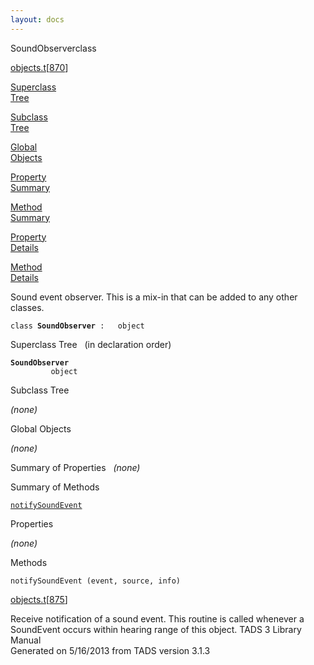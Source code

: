 ```yaml
---
layout: docs
---
```

<span class="title">SoundObserver</span><span class="type">class</span>

[objects.t](../file/objects.t.html)\[[870](../source/objects.t.html#870)\]

[Superclass  
Tree](#_SuperClassTree_)

[Subclass  
Tree](#_SubClassTree_)

[Global  
Objects](#_ObjectSummary_)

[Property  
Summary](#_PropSummary_)

[Method  
Summary](#_MethodSummary_)

[Property  
Details](#_Properties_)

[Method  
Details](#_Methods_)



Sound event observer. This is a mix-in that can be added to any other
classes.

`class `**`SoundObserver`**` :   object`



<span id="_SuperClassTree_"></span>



<span class="hdln">Superclass Tree</span>   (in declaration order)



**`SoundObserver`**  
`         object`  
<span id="_SubClassTree_"></span>



<span class="hdln">Subclass Tree</span>  



*(none)* <span id="_ObjectSummary_"></span>



<span class="hdln">Global Objects</span>  



*(none)* <span id="_PropSummary_"></span>



<span class="hdln">Summary of Properties</span>  
*(none)* <span id="_MethodSummary_"></span>



<span class="hdln">Summary of Methods</span>  



[`notifySoundEvent`](#notifySoundEvent)

<span id="_Properties_"></span>



<span class="hdln">Properties</span>  



*(none)* <span id="_Methods_"></span>



<span class="hdln">Methods</span>  



<span id="notifySoundEvent"></span>

`notifySoundEvent (event, source, info)`

[objects.t](../file/objects.t.html)\[[875](../source/objects.t.html#875)\]



Receive notification of a sound event. This routine is called whenever a
SoundEvent occurs within hearing range of this object.
TADS 3 Library Manual  
Generated on 5/16/2013 from TADS version 3.1.3


